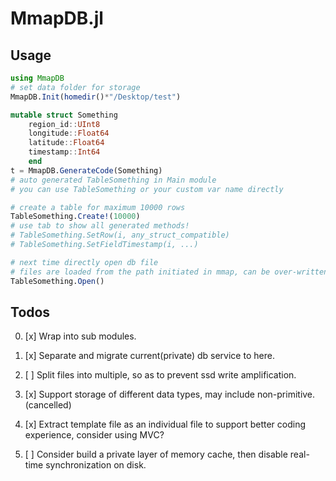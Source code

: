 # MmapDB.jl

## Usage
```julia
using MmapDB
# set data folder for storage
MmapDB.Init(homedir()*"/Desktop/test")

mutable struct Something
	region_id::UInt8
	longitude::Float64
	latitude::Float64
	timestamp::Int64
	end
t = MmapDB.GenerateCode(Something)
# auto generated TableSomething in Main module
# you can use TableSomething or your custom var name directly

# create a table for maximum 10000 rows
TableSomething.Create!(10000)
# use tab to show all generated methods!
# TableSomething.SetRow(i, any_struct_compatible)
# TableSomething.SetFieldTimestamp(i, ...)

# next time directly open db file
# files are loaded from the path initiated in mmap, can be over-written
TableSomething.Open()


```











## Todos

0. [x] Wrap into sub modules.
1. [x] Separate and migrate current(private) db service to here.
2. [ ] Split files into multiple, so as to prevent ssd write amplification.
3. [x] Support storage of different data types, may include non-primitive. (cancelled)
5. [x] Extract template file as an individual file to support better coding experience, consider using MVC?


99. [ ] Consider build a private layer of memory cache, then disable real-time synchronization on disk.

